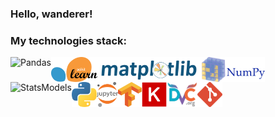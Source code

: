 ### Hello, wanderer!

### My technologies stack:

[<img align="left" alt="Pandas" height="40px" src="https://camo.githubusercontent.com/5cb734f6fc37f645dc900e35559c60d91cc6b550/68747470733a2f2f6465762e70616e6461732e696f2f7374617469632f696d672f70616e6461732e737667" />][site]
[<img align="left" alt="Scikit Learn" height="40px" src="https://raw.githubusercontent.com/Yoskutik/Yoskutik/master/images/Scikit-Learn.svg" />][site]
[<img align="left" alt="Matplotlib" height="40px" src="https://raw.githubusercontent.com/Yoskutik/Yoskutik/master/images/Matplotlib.svg" />][site]
[<img align="left" alt="NumPy" height="40px" src="https://raw.githubusercontent.com/Yoskutik/Yoskutik/master/images/NumPy.svg" />][site]
[<img align="left" alt="StatsModels" height="40px" src="https://raw.githubusercontent.com/Yoskutik/Yoskutik/master/images/StatsModels.svg" />][site]
[<img align="left" alt="Python" height="40px" src="https://raw.githubusercontent.com/Yoskutik/Yoskutik/master/images/Python.svg" />][site]
[<img align="left" alt="Jupyter" height="40px" src="https://raw.githubusercontent.com/Yoskutik/Yoskutik/master/images/Jupyter.svg" />][site]
[<img align="left" alt="TensorFlow" height="40px" src="https://raw.githubusercontent.com/Yoskutik/Yoskutik/master/images/TensorFlow.svg" />][site]
[<img align="left" alt="Keras" height="40px" src="https://raw.githubusercontent.com/Yoskutik/Yoskutik/master/images/Keras.svg" />][site]
[<img align="left" alt="DVC" height="40px" src="https://raw.githubusercontent.com/Yoskutik/Yoskutik/master/images/DVC.svg" />][site]
[<img align="left" alt="Git" height="40px" src="https://raw.githubusercontent.com/Yoskutik/Yoskutik/master/images/Git.svg" />][site]




[site]: https://asd
